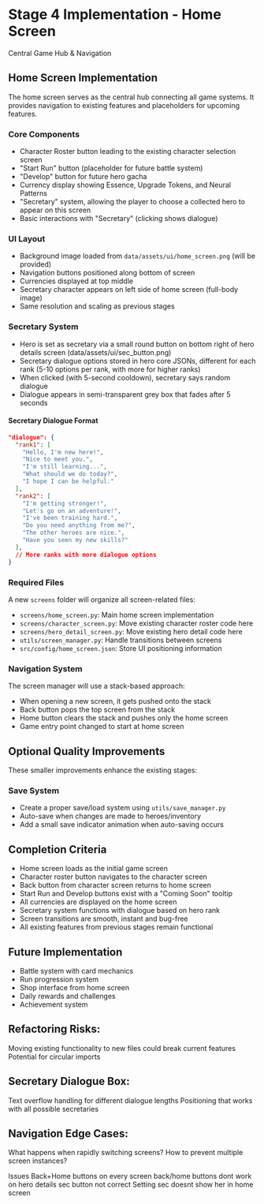 # Stage 4 Implementation - Home Screen
Central Game Hub & Navigation

## Home Screen Implementation
The home screen serves as the central hub connecting all game systems. It provides navigation to existing features and placeholders for upcoming features.

### Core Components
- Character Roster button leading to the existing character selection screen
- "Start Run" button (placeholder for future battle system)
- "Develop" button for future hero gacha
- Currency display showing Essence, Upgrade Tokens, and Neural Patterns
- "Secretary" system, allowing the player to choose a collected hero to appear on this screen
- Basic interactions with "Secretary" (clicking shows dialogue)

### UI Layout
- Background image loaded from `data/assets/ui/home_screen.png` (will be provided)
- Navigation buttons positioned along bottom of screen
- Currencies displayed at top middle
- Secretary character appears on left side of home screen (full-body image)
- Same resolution and scaling as previous stages

### Secretary System
- Hero is set as secretary via a small round button on bottom right of hero details screen (data/assets/ui/sec_button.png)
- Secretary dialogue options stored in hero core JSONs, different for each rank (5-10 options per rank, with more for higher ranks)
- When clicked (with 5-second cooldown), secretary says random dialogue
- Dialogue appears in semi-transparent grey box that fades after 5 seconds

#### Secretary Dialogue Format
```json
"dialogue": {
  "rank1": [
    "Hello, I'm new here!",
    "Nice to meet you.",
    "I'm still learning...",
    "What should we do today?",
    "I hope I can be helpful."
  ],
  "rank2": [
    "I'm getting stronger!",
    "Let's go on an adventure!",
    "I've been training hard.",
    "Do you need anything from me?",
    "The other heroes are nice.",
    "Have you seen my new skills?"
  ],
  // More ranks with more dialogue options
}
```

### Required Files
A new `screens` folder will organize all screen-related files:
- `screens/home_screen.py`: Main home screen implementation
- `screens/character_screen.py`: Move existing character roster code here
- `screens/hero_detail_screen.py`: Move existing hero detail code here
- `utils/screen_manager.py`: Handle transitions between screens
- `src/config/home_screen.json`: Store UI positioning information

### Navigation System
The screen manager will use a stack-based approach:
- When opening a new screen, it gets pushed onto the stack
- Back button pops the top screen from the stack
- Home button clears the stack and pushes only the home screen
- Game entry point changed to start at home screen

## Optional Quality Improvements
These smaller improvements enhance the existing stages:

### Save System
- Create a proper save/load system using `utils/save_manager.py`
- Auto-save when changes are made to heroes/inventory
- Add a small save indicator animation when auto-saving occurs

## Completion Criteria
- Home screen loads as the initial game screen
- Character roster button navigates to the character screen
- Back button from character screen returns to home screen
- Start Run and Develop buttons exist with a "Coming Soon" tooltip
- All currencies are displayed on the home screen
- Secretary system functions with dialogue based on hero rank
- Screen transitions are smooth, instant and bug-free
- All existing features from previous stages remain functional

## Future Implementation
- Battle system with card mechanics
- Run progression system
- Shop interface from home screen
- Daily rewards and challenges
- Achievement system

## Refactoring Risks:
Moving existing functionality to new files could break current features
Potential for circular imports

## Secretary Dialogue Box:
Text overflow handling for different dialogue lengths
Positioning that works with all possible secretaries

## Navigation Edge Cases:
What happens when rapidly switching screens?
How to prevent multiple screen instances?


Issues
Back+Home buttons on every screen
back/home buttons dont work on hero details
sec button not correct
Setting sec doesnt show her in home screen